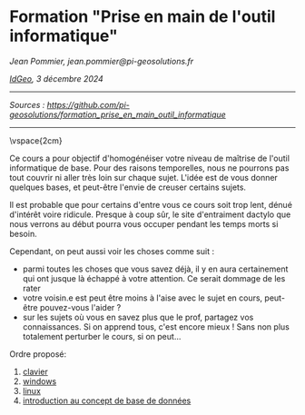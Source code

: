 # Formation "Prise en main de l'outil informatique"
_Jean Pommier, jean.pommier@pi-geosolutions.fr_

_[IdGeo](https://www.idgeo.fr/), 3 décembre 2024_

---

_Sources : https://github.com/pi-geosolutions/formation_prise_en_main_outil_informatique_

---

\vspace{2cm}

Ce cours a pour objectif d'homogénéiser votre niveau de maîtrise de l'outil informatique de base.
Pour des raisons temporelles, nous ne pourrons pas tout couvrir ni aller très loin sur chaque sujet. L'idée est de vous donner quelques bases, et peut-être l'envie de creuser certains sujets.

Il est probable que pour certains d'entre vous ce cours soit trop lent, dénué d'intérêt voire ridicule. Presque à coup sûr, le site d'entraiment dactylo que nous verrons au début pourra vous occuper pendant les temps morts si besoin.

Cependant, on peut aussi voir les choses comme suit :

- parmi toutes les choses que vous savez déjà, il y en aura certainement qui ont jusque là échappé à votre attention. Ce serait dommage de les rater
- votre voisin.e est peut être moins à l'aise avec le sujet en cours, peut-être pouvez-vous l'aider ?
- sur les sujets où vous en savez plus que le prof, partagez vos connaissances. Si on apprend tous, c'est encore mieux ! Sans non plus totalement perturber le cours, si on peut...


Ordre proposé:

1. [clavier](Clavier/readme.md)
1. [windows](Windows/readme.md)
1. [linux](Linux/readme.md)
1. [introduction au concept de base de données](BD/readme.md)